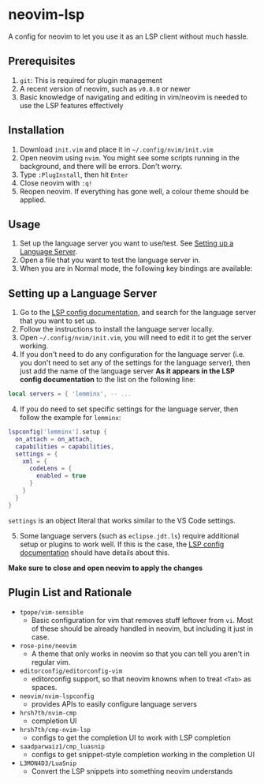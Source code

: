 # neovim-lsp
A config for neovim to let you use it as an LSP client without much hassle.

## Prerequisites
1. `git`: This is required for plugin management
2. A recent version of neovim, such as `v0.8.0` or newer
3. Basic knowledge of navigating and editing in vim/neovim is needed to use the LSP features effectively

## Installation
1. Download `init.vim` and place it in `~/.config/nvim/init.vim`
2. Open neovim using `nvim`. You might see some scripts running in the background, and there will be errors. Don't worry.
3. Type `:PlugInstall`, then hit `Enter`
4. Close neovim with `:q!`
5. Reopen neovim. If everything has gone well, a colour theme should be applied.

## Usage
1. Set up the language server you want to use/test. See [Setting up a Language Server](#setting-up-a-language-server).
2. Open a file that you want to test the language server in.
3. When you are in Normal mode, the following key bindings are available:


## Setting up a Language Server
1. Go to the [LSP config documentation](https://github.com/neovim/nvim-lspconfig/blob/master/doc/server_configurations.md),
and search for the language server that you want to set up.
2. Follow the instructions to install the language server locally.
3. Open `~/.config/nvim/init.vim`, you will need to edit it to get the server working.
3. If you don't need to do any configuration for the language server (i.e. you don't need to set any of the settings for the language server),
then just add the name of the language server **As it appears in the LSP config documentation** to the list on the following line:

```lua
local servers = { 'lemminx', -- ...
```

4. If you do need to set specific settings for the language server, then follow the example for `lemminx`:

```lua
lspconfig['lemminx'].setup {
  on_attach = on_attach,
  capabilities = capabilities,
  settings = {
    xml = {
      codeLens = {
        enabled = true
      }
    }
  }
}
```

`settings` is an object literal that works similar to the VS Code settings.

5. Some language servers (such as `eclipse.jdt.ls`) require additional setup or plugins to work well.
If this is the case, the [LSP config documentation](https://github.com/neovim/nvim-lspconfig/blob/master/doc/server_configurations.md)
should have details about this.

**Make sure to close and open neovim to apply the changes**

## Plugin List and Rationale
- `tpope/vim-sensible`
    - Basic configuration for vim that removes stuff leftover from `vi`. Most of these should be already handled in neovim, but including it just in case.
- `rose-pine/neovim`
    - A theme that only works in neovim so that you can tell you aren't in regular vim.
- `editorconfig/editorconfig-vim`
    - editorconfig support, so that neovim knowns when to treat `<Tab>` as spaces.
- `neovim/nvim-lspconfig`
    - provides APIs to easily configure language servers
- `hrsh7th/nvim-cmp`
    - completion UI
- `hrsh7th/cmp-nvim-lsp`
    - configs to get the completion UI to work with LSP completion
- `saadparwaiz1/cmp_luasnip`
    - configs to get snippet-style completion working in the completion UI
- `L3MON4D3/LuaSnip`
    - Convert the LSP snippets into something neovim understands

